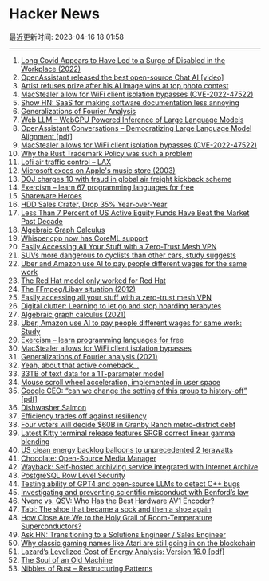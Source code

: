 # Hacker News

最近更新时间: 2023-04-16 18:01:58

--- 
1. [Long Covid Appears to Have Led to a Surge of Disabled in the Workplace (2022)](https://libertystreeteconomics.newyorkfed.org/2022/10/long-covid-appears-to-have-led-to-a-surge-of-the-disabled-in-the-workplace/) 
2. [OpenAssistant released the best open-source Chat AI [video]](https://www.youtube.com/watch?v=ddG2fM9i4Kk) 
3. [Artist refuses prize after his AI image wins at top photo contest](https://petapixel.com/2023/04/14/artist-refuses-prize-after-his-ai-image-wins-at-top-photo-contest/) 
4. [MacStealer allow for WiFi client isolation bypasses (CVE-2022-47522)](https://github.com/vanhoefm/macstealer) 
5. [Show HN: SaaS for making software documentation less annoying](https://documentationlab.com) 
6. [Generalizations of Fourier Analysis](http://gabarro.org/ccn/gen_fourier.html) 
7. [Web LLM – WebGPU Powered Inference of Large Language Models](https://github.com/mlc-ai/web-llm) 
8. [OpenAssistant Conversations – Democratizing Large Language Model Alignment [pdf]](https://www.ykilcher.com/OA_Paper_2023_04_15.pdf) 
9. [MacStealer allows for WiFi client isolation bypasses (CVE-2022-47522)](https://github.com/vanhoefm/macstealer) 
10. [Why the Rust Trademark Policy was such a problem](https://kimono-koans.github.io/trademark/) 
11. [Lofi air traffic control – LAX](https://www.lofiatc.com/?icao=KLAX) 
12. [Microsoft execs on Apple&#x27;s music store (2003)](https://twitter.com/TechEmails/status/1647317806697050112) 
13. [DOJ charges 10 with fraud in global air freight kickback scheme](https://www.aircargonews.net/airlines/freighter-operator/us-doj-charges-10-with-defrauding-polar-air-cargo-worldwide/) 
14. [Exercism – learn 67 programming languages for free](https://exercism.org/) 
15. [Shareware Heroes](https://sharewareheroes.com/) 
16. [HDD Sales Crater, Drop 35% Year-over-Year](https://www.tomshardware.com/news/sales-of-hdds-drop-35-percent-year-over-year) 
17. [Less Than 7 Percent of US Active Equity Funds Have Beat the Market Past Decade](https://www.ft.com/content/c331b279-00e5-4e7d-954f-468f4ee44c31) 
18. [Algebraic Graph Calculus](http://gabarro.org/ccn/algebraic_graph_calculus.html) 
19. [Whisper.cpp now has CoreML suppprt](https://github.com/ggerganov/whisper.cpp/releases/tag/v1.3.0) 
20. [Easily Accessing All Your Stuff with a Zero-Trust Mesh VPN](https://changelog.complete.org/archives/10478-easily-accessing-all-your-stuff-with-a-zero-trust-mesh-vpn) 
21. [SUVs more dangerous to cyclists than other cars, study suggests](https://road.cc/content/news/suvs-more-dangerous-cyclists-than-other-cars-300605) 
22. [Uber and Amazon use AI to pay people different wages for the same work](https://www.businessinsider.com/uber-amazon-pay-using-ai-different-wages-same-work-discrimination-2023-4) 
23. [The Red Hat model only worked for Red Hat](https://opencoreventures.com/blog/2023-04-red-hat-model-only-worked-red-hat/) 
24. [The FFmpeg&#x2f;Libav situation (2012)](http://blog.pkh.me/p/13-the-ffmpeg-libav-situation.html) 
25. [Easily accessing all your stuff with a zero-trust mesh VPN](https://changelog.complete.org/archives/10478-easily-accessing-all-your-stuff-with-a-zero-trust-mesh-vpn) 
26. [Digital clutter: Learning to let go and stop hoarding terabytes](https://paulstamatiou.com/digital-clutter/) 
27. [Algebraic graph calculus (2021)](http://gabarro.org/ccn/algebraic_graph_calculus.html) 
28. [Uber, Amazon use AI to pay people different wages for same work: Study](https://www.businessinsider.com/uber-amazon-pay-using-ai-different-wages-same-work-discrimination-2023-4) 
29. [Exercism – learn programming languages for free](https://exercism.org/) 
30. [MacStealer allows for WiFi client isolation bypasses](https://github.com/vanhoefm/macstealer) 
31. [Generalizations of Fourier analysis (2021)](http://gabarro.org/ccn/gen_fourier.html) 
32. [Yeah, about that active comeback...](https://www.ft.com/content/c331b279-00e5-4e7d-954f-468f4ee44c31) 
33. [33TB of text data for a 1T-parameter model](https://lifearchitect.ai/chinchilla/) 
34. [Mouse scroll wheel acceleration, implemented in user space](https://github.com/albertz/mouse-scroll-wheel-acceleration-userspace) 
35. [Google CEO: “can we change the setting of this group to history-off” [pdf]](https://ia601707.us.archive.org/28/items/gov.uscourts.cand.364454/gov.uscourts.cand.364454.385.0.pdf) 
36. [Dishwasher Salmon](https://en.wikipedia.org/wiki/Dishwasher_salmon) 
37. [Efficiency trades off against resiliency](https://blog.nelhage.com/post/efficiency-vs-resiliency/) 
38. [Four voters will decide $60B in Granby Ranch metro-district debt](https://coloradosun.com/2023/04/14/granby-ranch-metro-district-debt-election/) 
39. [Latest Kitty terminal release features SRGB correct linear gamma blending](https://github.com/kovidgoyal/kitty/pull/5969) 
40. [US clean energy backlog balloons to unprecedented 2 terawatts](https://www.canarymedia.com/articles/clean-energy/chart-us-clean-energy-backlog-balloons-to-unprecedented-2-terawatts) 
41. [Chocolate: Open-Source Media Manager](https://github.com/ChocolateApp/Chocolate) 
42. [Wayback: Self-hosted archiving service integrated with Internet Archive](https://github.com/wabarc/wayback) 
43. [PostgreSQL Row Level Security](https://imfeld.dev/notes/postgresql_row_level_security) 
44. [Testing ability of GPT4 and open-source LLMs to detect C++ bugs](https://catid.io/posts/llm_bugs/) 
45. [Investigating and preventing scientific misconduct with Benford’s law](https://researchintegrityjournal.biomedcentral.com/articles/10.1186/s41073-022-00126-w) 
46. [Nvenc vs. QSV: Who Has the Best Hardware AV1 Encoder?](https://giannirosato.com/blog/post/nvenc-v-qsv/) 
47. [Tabi: The shoe that became a sock and then a shoe again](https://one-from-nippon.ghost.io/untitled-2/) 
48. [How Close Are We to the Holy Grail of Room-Temperature Superconductors?](https://www.forbes.com/sites/startswithabang/2021/07/07/how-close-are-we-to-the-holy-grail-of-room-temperature-superconductors/) 
49. [Ask HN: Transitioning to a Solutions Engineer &#x2f; Sales Engineer](https://news.ycombinator.com/item?id=35587930) 
50. [Why classic gaming names like Atari are still going in on the blockchain](https://www.theverge.com/23680785/retro-gaming-atari-maplestory-blockchain) 
51. [Lazard’s Levelized Cost of Energy Analysis: Version 16.0 [pdf]](https://www.lazard.com/media/nltb551p/lazards-lcoeplus-april-2023.pdf) 
52. [The Soul of an Old Machine](https://benjamincongdon.me/blog/2023/04/15/The-Soul-of-an-Old-Machine/) 
53. [Nibbles of Rust – Restructuring Patterns](https://www.catmonad.xyz/blog/nibbles_02.html) 
